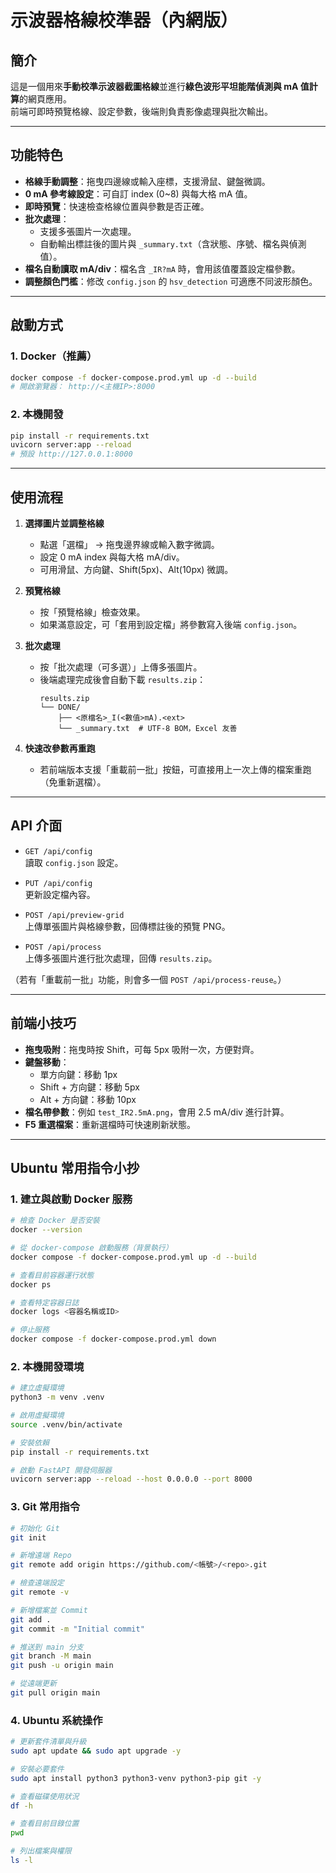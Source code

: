 # 示波器格線校準器（內網版）

## 簡介
這是一個用來**手動校準示波器截圖格線**並進行**綠色波形平坦能階偵測與 mA 值計算**的網頁應用。  
前端可即時預覽格線、設定參數，後端則負責影像處理與批次輸出。

---

## 功能特色
- **格線手動調整**：拖曳四邊線或輸入座標，支援滑鼠、鍵盤微調。
- **0 mA 參考線設定**：可自訂 index (0~8) 與每大格 mA 值。
- **即時預覽**：快速檢查格線位置與參數是否正確。
- **批次處理**：
  - 支援多張圖片一次處理。
  - 自動輸出標註後的圖片與 `_summary.txt`（含狀態、序號、檔名與偵測值）。
- **檔名自動讀取 mA/div**：檔名含 `_IR?mA` 時，會用該值覆蓋設定檔參數。
- **調整顏色門檻**：修改 `config.json` 的 `hsv_detection` 可適應不同波形顏色。

---

## 啟動方式

### 1. Docker（推薦）
```bash
docker compose -f docker-compose.prod.yml up -d --build
# 開啟瀏覽器： http://<主機IP>:8000
```

### 2. 本機開發
```bash
pip install -r requirements.txt
uvicorn server:app --reload
# 預設 http://127.0.0.1:8000
```

---

## 使用流程

1. **選擇圖片並調整格線**
   - 點選「選檔」 → 拖曳邊界線或輸入數字微調。
   - 設定 0 mA index 與每大格 mA/div。
   - 可用滑鼠、方向鍵、Shift(5px)、Alt(10px) 微調。

2. **預覽格線**
   - 按「預覽格線」檢查效果。
   - 如果滿意設定，可「套用到設定檔」將參數寫入後端 `config.json`。

3. **批次處理**
   - 按「批次處理（可多選）」上傳多張圖片。
   - 後端處理完成後會自動下載 `results.zip`：
     ```
     results.zip
     └── DONE/
         ├── <原檔名>_I(<數值>mA).<ext>
         └── _summary.txt  # UTF-8 BOM，Excel 友善
     ```

4. **快速改參數再重跑**
   - 若前端版本支援「重載前一批」按鈕，可直接用上一次上傳的檔案重跑（免重新選檔）。

---

## API 介面

- `GET /api/config`  
  讀取 `config.json` 設定。

- `PUT /api/config`  
  更新設定檔內容。

- `POST /api/preview-grid`  
  上傳單張圖片與格線參數，回傳標註後的預覽 PNG。

- `POST /api/process`  
  上傳多張圖片進行批次處理，回傳 `results.zip`。

（若有「重載前一批」功能，則會多一個 `POST /api/process-reuse`。）

---

## 前端小技巧
- **拖曳吸附**：拖曳時按 Shift，可每 5px 吸附一次，方便對齊。
- **鍵盤移動**：
  - 單方向鍵：移動 1px
  - Shift + 方向鍵：移動 5px
  - Alt + 方向鍵：移動 10px
- **檔名帶參數**：例如 `test_IR2.5mA.png`，會用 2.5 mA/div 進行計算。
- **F5 重選檔案**：重新選檔時可快速刷新狀態。


---

## Ubuntu 常用指令小抄

### 1. 建立與啟動 Docker 服務
```bash
# 檢查 Docker 是否安裝
docker --version

# 從 docker-compose 啟動服務（背景執行）
docker compose -f docker-compose.prod.yml up -d --build

# 查看目前容器運行狀態
docker ps

# 查看特定容器日誌
docker logs <容器名稱或ID>

# 停止服務
docker compose -f docker-compose.prod.yml down
```

### 2. 本機開發環境
```bash
# 建立虛擬環境
python3 -m venv .venv

# 啟用虛擬環境
source .venv/bin/activate

# 安裝依賴
pip install -r requirements.txt

# 啟動 FastAPI 開發伺服器
uvicorn server:app --reload --host 0.0.0.0 --port 8000
```

### 3. Git 常用指令
```bash
# 初始化 Git
git init

# 新增遠端 Repo
git remote add origin https://github.com/<帳號>/<repo>.git

# 檢查遠端設定
git remote -v

# 新增檔案並 Commit
git add .
git commit -m "Initial commit"

# 推送到 main 分支
git branch -M main
git push -u origin main

# 從遠端更新
git pull origin main
```

### 4. Ubuntu 系統操作
```bash
# 更新套件清單與升級
sudo apt update && sudo apt upgrade -y

# 安裝必要套件
sudo apt install python3 python3-venv python3-pip git -y

# 查看磁碟使用狀況
df -h

# 查看目前目錄位置
pwd

# 列出檔案與權限
ls -l
```
